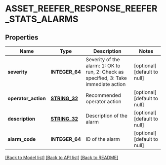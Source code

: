 # ASSET_REEFER_RESPONSE_REEFER_STATS_ALARMS

## Properties
Name | Type | Description | Notes
------------ | ------------- | ------------- | -------------
**severity** | **INTEGER_64** | Severity of the alarm: 1: OK to run, 2: Check as specified, 3: Take immediate action | [optional] [default to null]
**operator_action** | [**STRING_32**](STRING_32.md) | Recommended operator action | [optional] [default to null]
**description** | [**STRING_32**](STRING_32.md) | Description of the alarm | [optional] [default to null]
**alarm_code** | **INTEGER_64** | ID of the alarm | [optional] [default to null]

[[Back to Model list]](../README.md#documentation-for-models) [[Back to API list]](../README.md#documentation-for-api-endpoints) [[Back to README]](../README.md)


